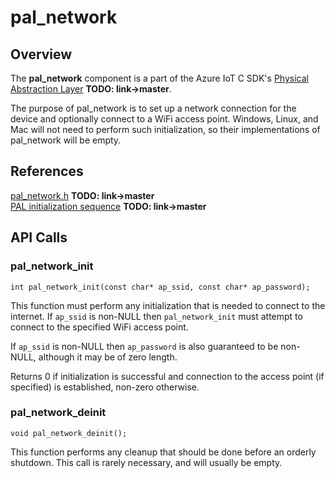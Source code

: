# pal_network

## Overview

The **pal_network** component is a part of the Azure IoT C SDK's [Physical Abstraction Layer](https://github.com/Azure/azure-c-shared-utility/tree/pal/pal) **TODO: link->master**.

The purpose of pal_network is to set up a network connection for the device and optionally connect to a WiFi access point. Windows, Linux, and Mac will not need to perform such initialization, so their implementations of pal_network will be empty. 

## References

[pal_network.h](https://github.com/Azure/azure-c-shared-utility/blob/pal/pal/include/pal_network.h) **TODO: link->master** <br/>
[PAL initialization sequence](https://github.com/Azure/azure-c-shared-utility/tree/pal/pal#component-initialization) **TODO: link->master**

## API Calls

### pal_network_init

```
int pal_network_init(const char* ap_ssid, const char* ap_password);
```

This function must perform any initialization that is needed to connect to the internet. If `ap_ssid` is non-NULL then `pal_network_init` must attempt to connect to the specified  WiFi access point.

If `ap_ssid` is non-NULL then `ap_password` is also guaranteed to be non-NULL, although it may be of zero length.

Returns 0 if initialization is successful and connection to the access point (if specified) is established, non-zero otherwise.



### pal_network_deinit

```
void pal_network_deinit();
```

This function performs any cleanup that should be done before an orderly shutdown. This call is rarely necessary, and will usually be empty.
